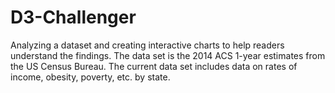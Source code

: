 # D3-Challenger
Analyzing a dataset and creating interactive charts to help readers understand the findings. The data set is the 2014 ACS 1-year estimates from the US Census Bureau. The current data set includes data on rates of income, obesity, poverty, etc. by state.
